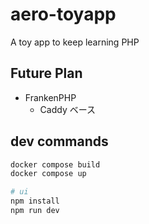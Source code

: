 # aero-toyapp
A toy app to keep learning PHP

## Future Plan
- FrankenPHP
  - Caddy ベース

## dev commands
```bash
docker compose build
docker compose up

# ui
npm install
npm run dev
```